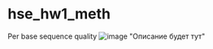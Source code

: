 # hse_hw1_meth

Per base sequence quality
![image](https://user-images.githubusercontent.com/56909634/155004912-3e7e3a5a-31bc-4b06-9002-fc9c9344aaef.png) "Описание будет тут"
